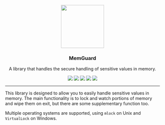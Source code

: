 <p align="center">
  <img src="https://cdn.rawgit.com/libeclipse/memguard/master/logo.svg" height="140" />
  <h3 align="center">MemGuard</h3>
  <p align="center">A library that handles the secure handling of sensitive values in memory.</p>
  <p align="center">
    <a href="https://travis-ci.org/libeclipse/memlock"><img src="https://travis-ci.org/libeclipse/memlock.svg?branch=master"></a>
    <a href="https://ci.appveyor.com/project/libeclipse/memlock/branch/master"><img src="https://ci.appveyor.com/api/projects/status/g6cg347cam7lli5m/branch/master?svg=true"></a>
    <a href="https://dependencyci.com/github/libeclipse/memlock"><img src="https://dependencyci.com/github/libeclipse/memlock/badge"></a>
    <a href="https://godoc.org/github.com/libeclipse/memguard"><img src="https://godoc.org/github.com/libeclipse/memlock?status.svg"></a>
    <a href="https://goreportcard.com/report/github.com/libeclipse/memlock"><img src="https://goreportcard.com/badge/github.com/libeclipse/memlock"></a>
  </p>
</p>

---

This library is designed to allow you to easily handle sensitive values in memory. The main functionality is to lock and watch portions of memory and wipe them on exit, but there are some supplementary function too.

Multiple operating systems are supported, using `mlock` on Unix and `VirtualLock` on Windows.
